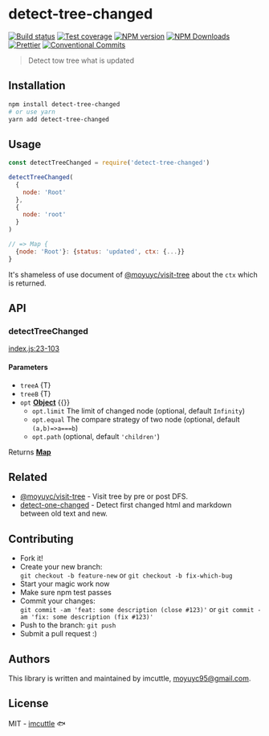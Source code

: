 # detect-tree-changed

[![Build status](https://img.shields.io/travis/imcuttle/detect-tree-changed/master.svg?style=flat-square)](https://travis-ci.org/imcuttle/detect-tree-changed)
[![Test coverage](https://img.shields.io/codecov/c/github/imcuttle/detect-tree-changed.svg?style=flat-square)](https://codecov.io/github/imcuttle/detect-tree-changed?branch=master)
[![NPM version](https://img.shields.io/npm/v/detect-tree-changed.svg?style=flat-square)](https://www.npmjs.com/package/detect-tree-changed)
[![NPM Downloads](https://img.shields.io/npm/dm/detect-tree-changed.svg?style=flat-square&maxAge=43200)](https://www.npmjs.com/package/detect-tree-changed)
[![Prettier](https://img.shields.io/badge/code_style-prettier-ff69b4.svg?style=flat-square)](https://prettier.io/)
[![Conventional Commits](https://img.shields.io/badge/Conventional%20Commits-1.0.0-yellow.svg?style=flat-square)](https://conventionalcommits.org)

> Detect tow tree what is updated

## Installation

```bash
npm install detect-tree-changed
# or use yarn
yarn add detect-tree-changed
```

## Usage

```javascript
const detectTreeChanged = require('detect-tree-changed')

detectTreeChanged(
  {
    node: 'Root'
  },
  {
    node: 'root'
  }
)

// => Map {
  {node: 'Root'}: {status: 'updated', ctx: {...}}
}
```

It's shameless of use document of [@moyuyc/visit-tree](https://github.com/imcuttle/visit-tree#context) about the `ctx` which is returned.

## API

<!-- Generated by documentation.js. Update this documentation by updating the source code. -->

### detectTreeChanged

[index.js:23-103](https://github.com/imcuttle/detect-tree-changed/blob/cb9a63747e0be54b145cd6a7a4ac57b00a22b9ab/index.js#L23-L103 "Source code on GitHub")

#### Parameters

-   `treeA`  {T}
-   `treeB`  {T}
-   `opt` **[Object](https://developer.mozilla.org/docs/Web/JavaScript/Reference/Global_Objects/Object)** {{}}
    -   `opt.limit`  The limit of changed node (optional, default `Infinity`)
    -   `opt.equal`  The compare strategy of two node (optional, default `(a,b)=>a===b`)
    -   `opt.path`   (optional, default `'children'`)

Returns **[Map](https://developer.mozilla.org/docs/Web/JavaScript/Reference/Global_Objects/Map)** 

## Related

-   [@moyuyc/visit-tree](https://github.com/imcuttle/visit-tree) - Visit tree by pre or post DFS.
-   [detect-one-changed](https://github.com/imcuttle/detect-one-changed) - Detect first changed html and markdown between old text and new.

## Contributing

-   Fork it!
-   Create your new branch:  
    `git checkout -b feature-new` or `git checkout -b fix-which-bug`
-   Start your magic work now
-   Make sure npm test passes
-   Commit your changes:  
    `git commit -am 'feat: some description (close #123)'` or `git commit -am 'fix: some description (fix #123)'`
-   Push to the branch: `git push`
-   Submit a pull request :)

## Authors

This library is written and maintained by imcuttle, <a href="mailto:moyuyc95@gmail.com">moyuyc95@gmail.com</a>.

## License

MIT - [imcuttle](https://github.com/imcuttle) 🐟
